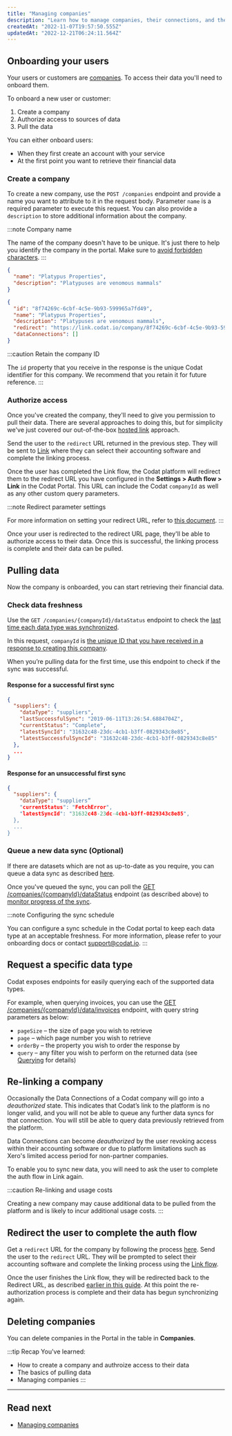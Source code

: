 ```yaml
---
title: "Managing companies"
description: "Learn how to manage companies, their connections, and their data via API"
createdAt: "2022-11-07T19:57:50.555Z"
updatedAt: "2022-12-21T06:24:11.564Z"
---
```


## Onboarding your users

Your users or customers are [companies](/core-concepts/companies). To access their data you'll need to onboard them.

To onboard a new user or customer:
1. Create a company
2. Authorize access to sources of data
3. Pull the data

You can either onboard users:

- When they first create an account with your service
- At the first point you want to retrieve their financial data

### Create a company

To create a new company, use the `POST /companies` endpoint and provide a name you want to attribute to it in the request body. Parameter `name` is a required parameter to execute this request. You can also provide a `description` to store additional information about the company.

:::note Company name

The name of the company doesn't have to be unique. It's just there to help you identify the company in the portal. Make sure to [avoid forbidden characters](/core-concepts/companies).
:::

```json Title="Sample request"
{
  "name": "Platypus Properties",
  "description": "Platypuses are venomous mammals"
}
```

```json Title="Sample response"
{
  "id": "8f74269c-6cbf-4c5e-9b93-599965a7fd49",
  "name": "Platypus Properties",
  "description": "Platypuses are venomous mammals",
  "redirect": "https://link.codat.io/company/8f74269c-6cbf-4c5e-9b93-599965a7fd49",
  "dataConnections": []
}
```
:::caution Retain the company ID

The `id` property that you receive in the response is the unique Codat identifier for this company. We recommend that you retain it for future reference.
:::

### Authorize access

Once you've created the company, they'll need to give you permission to pull their data. There are several approaches to doing this, but for simplicity we've just covered our out-of-the-box [hosted link](/auth-flow/authorize-hosted-link) approach.

Send the user to the `redirect` URL returned in the previous step. They will be sent to [Link](/auth-flow/authorize-hosted-link) where they can select their accounting software and complete the linking process.

Once the user has completed the Link flow, the Codat platform will redirect them to the redirect URL you have configured in the **Settings > Auth flow > Link** in the Codat Portal. This URL can include the Codat `companyId` as well as any other custom query parameters.

:::note Redirect parameter settings

For more information on setting your redirect URL, refer to [this document](/auth-flow/customize/set-up-redirects).
:::

Once your user is redirected to the redirect URL page, they'll be able to authorize access to their data. Once this is successful, the linking process is complete and their data can be pulled.

## Pulling data

Now the company is onboarded, you can start retrieving their financial data.

### Check data freshness

Use the `GET /companies/{companyId}/dataStatus` endpoint to check the [last time each data type was synchronized](/core-concepts/status).

In this request, `companyId` is [the unique ID that you have received in a response to creating this company](/using-the-api/managing-companies#create-a-codat-company).

When you’re pulling data for the first time, use this endpoint to check if the sync was successful.

#### Response for a successful first sync

```json 
{
  "suppliers": {
    "dataType": "suppliers",
    "lastSuccessfulSync": "2019-06-11T13:26:54.6884704Z",
    "currentStatus": "Complete",
    "latestSyncId": "31632c48-23dc-4cb1-b3ff-0829343c8e85",
    "latestSuccessfulSyncId": "31632c48-23dc-4cb1-b3ff-0829343c8e85"
  },
  ...
}
```

#### Response for an unsuccessful first sync

```json
{
  "suppliers": {
    "dataType": "suppliers”
    "currentStatus": "FetchError",
    "latestSyncId": "31632c48-23dc-4cb1-b3ff-0829343c8e85",
  },
  ...
}
```

### Queue a new data sync (Optional)

If there are datasets which are not as up-to-date as you require, you can queue a data sync as described [here](/using-the-api/queueing-data-syncs).

Once you've queued the sync, you can poll the [GET /companies/{companyId}/dataStatus](/codat-api#/operations/get-companies-companyId-dataStatus) endpoint (as described above) to [monitor progress of the sync](/core-concepts/status).

:::note Configuring the sync schedule

You can configure a sync schedule in the Codat portal to keep each data type at an acceptable freshness. For more information, please refer to your onboarding docs or contact [support@codat.io](mailto:support@codat.io).
:::

## Request a specific data type

Codat exposes endpoints for easily querying each of the supported data types.

For example, when querying invoices, you can use the [GET /companies/{companyId}/data/invoices](/accounting-api#/operations/list-invoices) endpoint, with query string parameters as below:

- `pageSize` – the size of page you wish to retrieve
- `page` – which page number you wish to retrieve
- `orderBy` – the property you wish to order the response by
- `query` – any filter you wish to perform on the returned data (see [Querying](/using-the-api/querying) for details)

## Re-linking a company

Occasionally the Data Connections of a Codat company will go into a _deauthorized_ state. This indicates that Codat’s link to the platform is no longer valid, and you will not be able to queue any further data syncs for that connection. You will still be able to query data previously retrieved from the platform.

Data Connections can become _deauthorized_ by the user revoking access within their accounting software or due to platform limitations such as Xero's limited access period for non-partner companies.

To enable you to sync new data, you will need to ask the user to complete the auth flow in Link again.

:::caution Re-linking and usage costs

Creating a new company may cause additional data to be pulled from the platform and is likely to incur additional usage costs.
:::

## Redirect the user to complete the auth flow

Get a `redirect` URL for the company by following the process [here](/auth-flow/authorize-hosted-link). Send the user to the `redirect` URL. They will be prompted to select their accounting software and complete the linking process using the [Link flow](/auth-flow/overview).

Once the user finishes the Link flow, they will be redirected back to the Redirect URL, as described [earlier in this guide](/using-the-api/managing-companies#redirect-the-user). At this point the re-authorization process is complete and their data has begun synchronizing again.

## Deleting companies

You can delete companies in the Portal in the table in **Companies**.

:::tip Recap
You've learned:
- How to create a company and authroize access to their data
- The basics of pulling data
- Managing companies
:::

---

## Read next

- [Managing companies](/using-the-api/querying)
